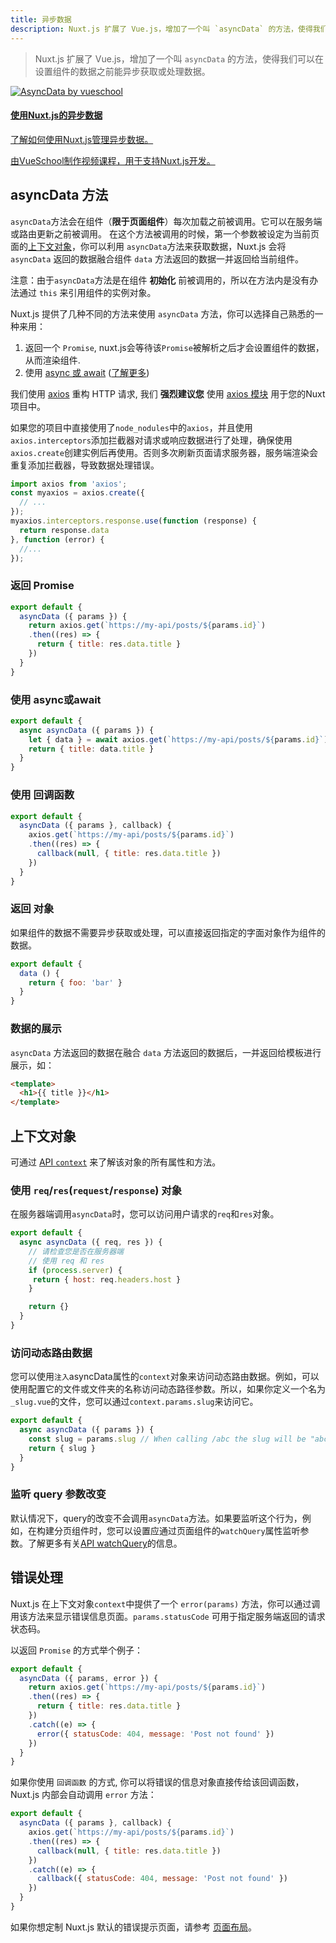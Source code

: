 ```yaml
---
title: 异步数据
description: Nuxt.js 扩展了 Vue.js，增加了一个叫 `asyncData` 的方法，使得我们可以在设置组件的数据之前能异步获取或处理数据。
---
```


> Nuxt.js 扩展了 Vue.js，增加了一个叫 `asyncData` 的方法，使得我们可以在设置组件的数据之前能异步获取或处理数据。

<div>
  <a href="http://vueschool.io/?friend=nuxt" target="_blank" class="Promote">
    <img src="/async-data-with-nuxtjs.png" srcset="/async-data-with-nuxtjs-2x.png 2x" alt="AsyncData by vueschool"/>
    <div class="Promote__Content">
      <h4 class="Promote__Content__Title">使用Nuxt.js的异步数据</h4>
      <p class="Promote__Content__Description">了解如何使用Nuxt.js管理异步数据。</p>
      <p class="Promote__Content__Signature">由VueSchool制作视频课程，用于支持Nuxt.js开发。</p>
    </div>
  </a>
</div>

## asyncData 方法

`asyncData`方法会在组件（**限于页面组件**）每次加载之前被调用。它可以在服务端或路由更新之前被调用。
在这个方法被调用的时候，第一个参数被设定为当前页面的[上下文对象](/api#上下文对象)，你可以利用 `asyncData`方法来获取数据，Nuxt.js 会将 `asyncData` 返回的数据融合组件 `data` 方法返回的数据一并返回给当前组件。

<div class="Alert Alert--orange">

注意：由于`asyncData`方法是在组件 **初始化** 前被调用的，所以在方法内是没有办法通过 `this` 来引用组件的实例对象。

</div>

Nuxt.js 提供了几种不同的方法来使用 `asyncData` 方法，你可以选择自己熟悉的一种来用：

1. 返回一个 `Promise`, nuxt.js会等待该`Promise`被解析之后才会设置组件的数据，从而渲染组件.
2. 使用 [async 或 await](https://github.com/lukehoban/ecmascript-asyncawait) ([了解更多](https://zeit.co/blog/async-and-await))

<div class="Alert Alert--grey">

我们使用 [axios](https://github.com/mzabriskie/axios) 重构 HTTP 请求, 我们 <strong>强烈建议您</strong> 使用 [axios 模块](https://axios.nuxtjs.org/) 用于您的Nuxt项目中。

</div>

如果您的项目中直接使用了`node_nodules`中的`axios`，并且使用`axios.interceptors`添加拦截器对请求或响应数据进行了处理，确保使用 `axios.create`创建实例后再使用。否则多次刷新页面请求服务器，服务端渲染会重复添加拦截器，导致数据处理错误。

```js
import axios from 'axios';
const myaxios = axios.create({
  // ...
});
myaxios.interceptors.response.use(function (response) {
  return response.data
}, function (error) {
  //...
});
```

### 返回 Promise
```js
export default {
  asyncData ({ params }) {
    return axios.get(`https://my-api/posts/${params.id}`)
    .then((res) => {
      return { title: res.data.title }
    })
  }
}
```

### 使用 async或await
```js
export default {
  async asyncData ({ params }) {
    let { data } = await axios.get(`https://my-api/posts/${params.id}`)
    return { title: data.title }
  }
}
```

### 使用 回调函数
```js
export default {
  asyncData ({ params }, callback) {
    axios.get(`https://my-api/posts/${params.id}`)
    .then((res) => {
      callback(null, { title: res.data.title })
    })
  }
}
```

### 返回 对象

如果组件的数据不需要异步获取或处理，可以直接返回指定的字面对象作为组件的数据。

```js
export default {
  data () {
    return { foo: 'bar' }
  }
}
```

### 数据的展示

`asyncData` 方法返回的数据在融合 `data` 方法返回的数据后，一并返回给模板进行展示，如：

```html
<template>
  <h1>{{ title }}</h1>
</template>
```

## 上下文对象

可通过 [API `context`](/api/context) 来了解该对象的所有属性和方法。

### 使用 `req`/`res`(`request`/`response`) 对象

在服务器端调用`asyncData`时，您可以访问用户请求的`req`和`res`对象。

```js
export default {
  async asyncData ({ req, res }) {
    // 请检查您是否在服务器端
    // 使用 req 和 res
    if (process.server) {
     return { host: req.headers.host }
    }

    return {}
  }
}
```

### 访问动态路由数据

您可以使用`注入`asyncData属性的`context`对象来访问动态路由数据。例如，可以使用配置它的文件或文件夹的名称访问动态路径参数。所以，如果你定义一个名为`_slug.vue`的文件，您可以通过`context.params.slug`来访问它。

```js
export default {
  async asyncData ({ params }) {
    const slug = params.slug // When calling /abc the slug will be "abc"
    return { slug }
  }
}
```

### 监听 query 参数改变

默认情况下，query的改变不会调用`asyncData`方法。如果要监听这个行为，例如，在构建分页组件时，您可以设置应通过页面组件的`watchQuery`属性监听参数。了解更多有关[API watchQuery](/api/pages-watchquery)的信息。

## 错误处理

Nuxt.js 在上下文对象`context`中提供了一个 `error(params)` 方法，你可以通过调用该方法来显示错误信息页面。`params.statusCode` 可用于指定服务端返回的请求状态码。

以返回 `Promise` 的方式举个例子：
```js
export default {
  asyncData ({ params, error }) {
    return axios.get(`https://my-api/posts/${params.id}`)
    .then((res) => {
      return { title: res.data.title }
    })
    .catch((e) => {
      error({ statusCode: 404, message: 'Post not found' })
    })
  }
}
```

如果你使用 `回调函数` 的方式, 你可以将错误的信息对象直接传给该回调函数， Nuxt.js 内部会自动调用 `error` 方法：
```js
export default {
  asyncData ({ params }, callback) {
    axios.get(`https://my-api/posts/${params.id}`)
    .then((res) => {
      callback(null, { title: res.data.title })
    })
    .catch((e) => {
      callback({ statusCode: 404, message: 'Post not found' })
    })
  }
}
```

如果你想定制 Nuxt.js 默认的错误提示页面，请参考 [页面布局](/guide/views#布局)。
